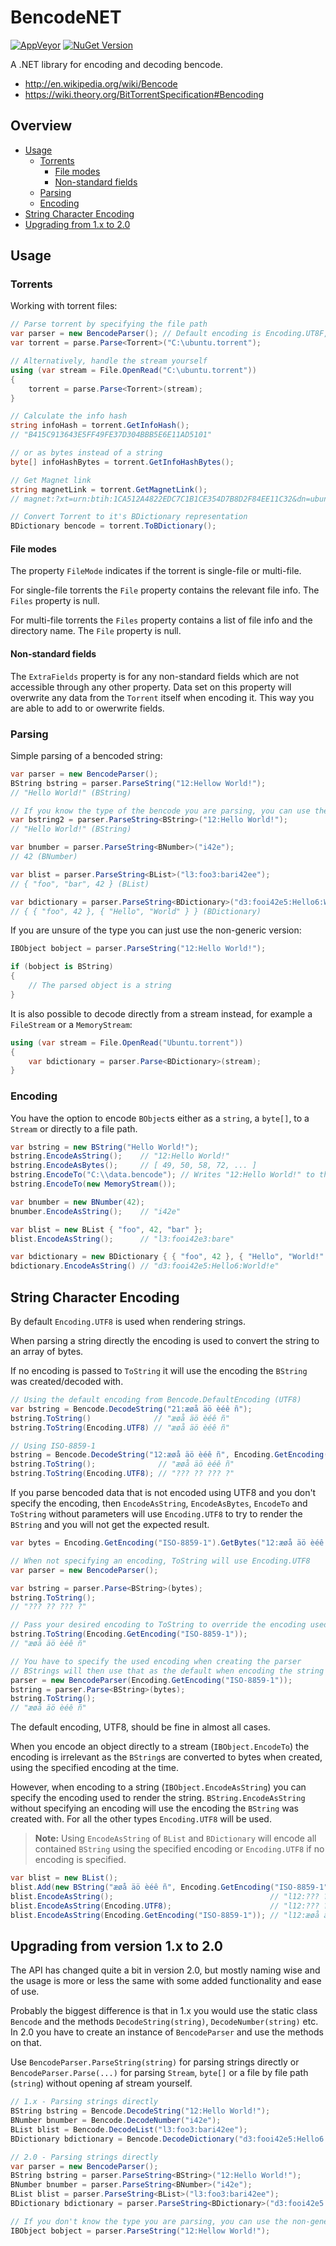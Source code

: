 BencodeNET 
==========
[![AppVeyor](https://img.shields.io/appveyor/ci/Krusen/bencodenet.svg)](https://ci.appveyor.com/project/Krusen/bencodenet)
[![NuGet Version](http://img.shields.io/nuget/v/BencodeNET.svg)](https://www.nuget.org/packages/BencodeNET/)

A .NET library for encoding and decoding bencode.

- http://en.wikipedia.org/wiki/Bencode
- https://wiki.theory.org/BitTorrentSpecification#Bencoding

Overview
--------

- [Usage](#usage)
  - [Torrents](#torrents)
    - [File modes](#file-modes)
    - [Non-standard fields](#non-standard-fields)
  - [Parsing](#parsing)
  - [Encoding](#encoding)
- [String Character Encoding](#string-character-encoding)
- [Upgrading from 1.x to 2.0](#upgrading-from-version-1x-to-20)


Usage
-----
### Torrents
Working with torrent files:

```C#
// Parse torrent by specifying the file path
var parser = new BencodeParser(); // Default encoding is Encoding.UT8F, but you can specify another if you need to
var torrent = parse.Parse<Torrent>("C:\ubuntu.torrent");

// Alternatively, handle the stream yourself
using (var stream = File.OpenRead("C:\ubuntu.torrent"))
{
    torrent = parse.Parse<Torrent>(stream);
}

// Calculate the info hash
string infoHash = torrent.GetInfoHash();
// "B415C913643E5FF49FE37D304BBB5E6E11AD5101"

// or as bytes instead of a string
byte[] infoHashBytes = torrent.GetInfoHashBytes();

// Get Magnet link
string magnetLink = torrent.GetMagnetLink();
// magnet:?xt=urn:btih:1CA512A4822EDC7C1B1CE354D7B8D2F84EE11C32&dn=ubuntu-14.10-desktop-amd64.iso&tr=http://torrent.ubuntu.com:6969/announce&tr=http://ipv6.torrent.ubuntu.com:6969/announce

// Convert Torrent to it's BDictionary representation
BDictionary bencode = torrent.ToBDictionary();
```

#### File modes
The property `FileMode` indicates if the torrent is single-file or multi-file. 

For single-file torrents the `File` property contains the relevant file info. 
The `Files` property is null.

For multi-file torrents the `Files` property contains a list of file info and the directory name.
The `File` property is null.

####  Non-standard fields
The `ExtraFields` property is for any non-standard fields which are not accessible through any other property.
Data set on this property will overwrite any data from the `Torrent` itself when encoding it. This way you are able to add to or owerwrite fields.

### Parsing
Simple parsing of a bencoded string:

```C#
var parser = new BencodeParser();
BString bstring = parser.ParseString("12:Hellow World!");
// "Hello World!" (BString)

// If you know the type of the bencode you are parsing, you can use the generic version of `ParseString()` instead.
var bstring2 = parser.ParseString<BString>("12:Hello World!");
// "Hello World!" (BString)

var bnumber = parser.ParseString<BNumber>("i42e");
// 42 (BNumber)

var blist = parser.ParseString<BList>("l3:foo3:bari42ee");
// { "foo", "bar", 42 } (BList)

var bdictionary = parser.ParseString<BDictionary>("d3:fooi42e5:Hello6:World!e");
// { { "foo", 42 }, { "Hello", "World" } } (BDictionary)
```

If you are unsure of the type you can just use the non-generic version:

```C#
IBObject bobject = parser.ParseString("12:Hello World!");

if (bobject is BString)
{
    // The parsed object is a string
}
```

It is also possible to decode directly from a stream instead, for example a `FileStream` or a `MemoryStream`:

```C#
using (var stream = File.OpenRead("Ubuntu.torrent"))
{
    var bdictionary = parser.Parse<BDictionary>(stream);
}
```

### Encoding
You have the option to encode `BObject`s either as a `string`, a `byte[]`, to a `Stream` or directly to a file path.

```C#
var bstring = new BString("Hello World!");
bstring.EncodeAsString();    // "12:Hello World!"
bstring.EncodeAsBytes();     // [ 49, 50, 58, 72, ... ]
bstring.EncodeTo("C:\\data.bencode"); // Writes "12:Hello World!" to the specified file
bstring.EncodeTo(new MemoryStream());

var bnumber = new BNumber(42);
bnumber.EncodeAsString();    // "i42e"

var blist = new BList { "foo", 42, "bar" };
blist.EncodeAsString();      // "l3:fooi42e3:bare"

var bdictionary = new BDictionary { { "foo", 42 }, { "Hello", "World!" } };
bdictionary.EncodeAsString() // "d3:fooi42e5:Hello6:World!e"
```

String Character Encoding
-------------------------
By default `Encoding.UTF8` is used when rendering strings. 

When parsing a string directly the encoding is used to convert the string to an array of bytes.

If no encoding is passed to `ToString` it will use the encoding the `BString` was created/decoded with.

```C#
// Using the default encoding from Bencode.DefaultEncoding (UTF8)
var bstring = Bencode.DecodeString("21:æøå äö èéê ñ");
bstring.ToString()              // "æøå äö èéê ñ"
bstring.ToString(Encoding.UTF8) // "æøå äö èéê ñ"

// Using ISO-8859-1
bstring = Bencode.DecodeString("12:æøå äö èéê ñ", Encoding.GetEncoding("ISO-8859-1"));
bstring.ToString();              // "æøå äö èéê ñ"
bstring.ToString(Encoding.UTF8); // "??? ?? ??? ?"
```

If you parse bencoded data that is not encoded using UTF8 and you don't specify the encoding, then `EncodeAsString`, 
`EncodeAsBytes`, `EncodeTo` and `ToString` without parameters will use `Encoding.UTF8` to try to render the `BString` 
and you will not get the expected result.

```C#
var bytes = Encoding.GetEncoding("ISO-8859-1").GetBytes("12:æøå äö èéê ñ");

// When not specifying an encoding, ToString will use Encoding.UTF8
var parser = new BencodeParser();

var bstring = parser.Parse<BString>(bytes);
bstring.ToString();
// "??? ?? ??? ?"

// Pass your desired encoding to ToString to override the encoding used to render the string
bstring.ToString(Encoding.GetEncoding("ISO-8859-1"));
// "æøå äö èéê ñ"

// You have to specify the used encoding when creating the parser
// BStrings will then use that as the default when encoding the string
parser = new BencodeParser(Encoding.GetEncoding("ISO-8859-1"));
bstring = parser.Parse<BString>(bytes);
bstring.ToString();
// "æøå äö èéê ñ"
```

The default encoding, UTF8, should be fine in almost all cases.

When you encode an object directly to a stream (`IBObject.EncodeTo`) the encoding is irrelevant as 
the `BString`s are converted to bytes when created, using the specified encoding at the time.

However, when encoding to a string (`IBObject.EncodeAsString`) you can specify the encoding used to render the string.
`BString.EncodeAsString` without specifying an encoding will use the encoding the `BString` was created with.
For all the other types `Encoding.UTF8` will be used.

> **Note:** Using `EncodeAsString` of `BList` and `BDictionary` will encode all contained `BString` using the specified encoding or `Encoding.UTF8` if no encoding is specified.

```C#
var blist = new BList();
blist.Add(new BString("æøå äö èéê ñ", Encoding.GetEncoding("ISO-8859-1")));
blist.EncodeAsString();                                   // "l12:??? ?? ??? ?e"
blist.EncodeAsString(Encoding.UTF8);                      // "l12:??? ?? ??? ?e
blist.EncodeAsString(Encoding.GetEncoding("ISO-8859-1")); // "l12:æøå äö èéê ñe""
```

Upgrading from version 1.x to 2.0
---------------------------------
The API has changed quite a bit in version 2.0, but mostly naming wise and the usage is more or less
the same with some added functionality and ease of use.

Probably the biggest difference is that in 1.x you would use the static class `Bencode` and the methods
`DecodeString(string)`, `DecodeNumber(string)` etc. In 2.0 you have to create an instance of `BencodeParser`
and use the methods on that.

Use `BencodeParser.ParseString(string)` for parsing strings directly or `BencodeParser.Parse(...)` 
for parsing `Stream`, `byte[]` or a file by file path (`string`) without opening af stream yourself.

```C#
// 1.x - Parsing strings directly
BString bstring = Bencode.DecodeString("12:Hello World!");
BNumber bnumber = Bencode.DecodeNumber("i42e");
BList blist = Bencode.DecodeList("l3:foo3:bari42ee");
BDictionary bdictionary = Bencode.DecodeDictionary("d3:fooi42e5:Hello6:World!e");

// 2.0 - Parsing strings directly
var parser = new BencodeParser();
BString bstring = parser.ParseString<BString>("12:Hello World!");
BNumber bnumber = parser.ParseString<BNumber>("i42e");
BList blist = parser.ParseString<BList>("l3:foo3:bari42ee");
BDictionary bdictionary = parser.ParseString<BDictionary>("d3:fooi42e5:Hello6:World!e");

// If you don't know the type you are parsing, you can use the non-generic method
IBObject bobject = parser.ParseString("12:Hellow World!");
```